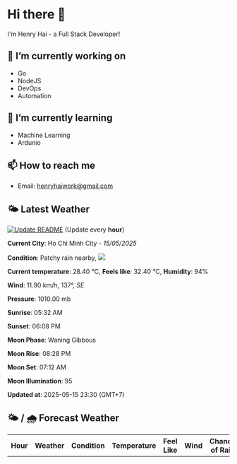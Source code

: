 # Hi there 👋

I'm Henry Hai - a Full Stack Developer!

## 🔭 I’m currently working on

- Go
- NodeJS
- DevOps
- Automation

## 🌱 I’m currently learning

- Machine Learning
- Ardunio

## 📫 How to reach me

- Email: <henryhaiwork@gmail.com>

## 🌤️ Latest Weather
[![Update README](https://github.com/henry0hai/henry0hai/actions/workflows/udpateReadme.yml/badge.svg)](https://github.com/henry0hai/henry0hai/actions/workflows/udpateReadme.yml)
(Update every **hour**)
<!-- CURRENT_WEATHER:START -->
**Current City**: Ho Chi Minh City - *15/05/2025*

**Condition**: Patchy rain nearby, <img src="https://cdn.weatherapi.com/weather/64x64/night/176.png"/>

**Current temperature**: 28.40 °C, **Feels like**: 32.40 °C, **Humidity**: 94%

**Wind**: 11.90 km/h, 137°, *SE*

**Pressure**: 1010.00 mb

**Sunrise**: 05:32 AM

**Sunset**: 06:08 PM

**Moon Phase**: Waning Gibbous

**Moon Rise**: 08:28 PM

**Moon Set**: 07:12 AM

**Moon Illumination**: 95

**Updated at**: 2025-05-15 23:30 (GMT+7)<!-- CURRENT_WEATHER:END -->

## 🌤️ / 🌧️ Forecast Weather
<!-- FORECAST_WEATHER:START -->
<table>
		<tr>
			<th>Hour</th>
			<th>Weather</th>
			<th>Condition</th>
			<th>Temperature</th>
			<th>Feel Like</th>
			<th>Wind</th>
			<th>Chance of Rain</th>
		</tr>
</table>
<!-- FORECAST_WEATHER:END -->
